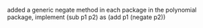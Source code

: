added a generic negate method in each package
in the polynomial package, implement (sub p1 p2) as (add p1 (negate p2))